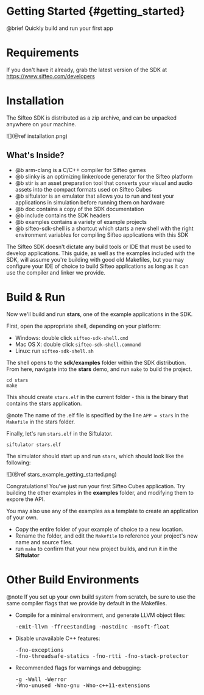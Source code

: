 
Getting Started     {#getting_started}
===============

@brief Quickly build and run your first app

# Requirements
If you don't have it already, grab the latest version of the SDK at https://www.sifteo.com/developers

# Installation

The Sifteo SDK is distributed as a zip archive, and can be unpacked anywhere on your machine.

![](@ref installation.png)

## What's Inside?
* @b arm-clang is a C/C++ compiler for Sifteo games
* @b slinky is an optimizing linker/code generator for the Sifteo platform
* @b stir is an asset preparation tool that converts your visual and audio assets into the compact formats used on Sifteo Cubes
* @b siftulator is an emulator that allows you to run and test your applications in simulation before running them on hardware
* @b doc contains a copy of the SDK documentation
* @b include contains the SDK headers
* @b examples contains a variety of example projects
* @b sifteo-sdk-shell is a shortcut which starts a new shell with the right environment variables for compiling Sifteo applications with this SDK

The Sifteo SDK doesn't dictate any build tools or IDE that must be used to develop applications. This guide, as well as the examples included with the SDK, will assume you're building with good old Makefiles, but you may configure your IDE of choice to build Sifteo applications as long as it can use the compiler and linker we provide.

# Build & Run
Now we'll build and run __stars__, one of the example applications in the SDK.

First, open the appropriate shell, depending on your platform:
* Windows: double click `sifteo-sdk-shell.cmd`
* Mac OS X: double click `sifteo-sdk-shell.command`
* Linux: run `sifteo-sdk-shell.sh`

The shell opens to the __sdk/examples__ folder within the SDK distribution. From here, navigate into the __stars__ demo, and run `make` to build the project.

	cd stars
	make

This should create `stars.elf` in the current folder - this is the binary that contains the stars application.

@note The name of the .elf file is specified by the line `APP = stars` in the `Makefile` in the stars folder.

Finally, let's run `stars.elf` in the Siftulator.

	siftulator stars.elf

The simulator should start up and run `stars`, which should look like the following:

![](@ref stars_example_getting_started.png)

Congratulations! You've just run your first Sifteo Cubes application. Try building the other examples in the __examples__ folder, and modifying them to expore the API.

You may also use any of the examples as a template to create an application of your own.
* Copy the entire folder of your example of choice to a new location.
* Rename the folder, and edit the `Makefile` to reference your project's new name and source files.
* run `make` to confirm that your new project builds, and run it in the __Siftulator__

# Other Build Environments

@note If you set up your own build system from scratch, be sure to use the same compiler flags that we provide by default in the Makefiles.
* Compile for a minimal environment, and generate LLVM object files: <pre>-emit-llvm -ffreestanding -nostdinc -msoft-float</pre>
* Disable unavailable C++ features: <pre>-fno-exceptions -fno-threadsafe-statics -fno-rtti -fno-stack-protector</pre>
* Recommended flags for warnings and debugging:<pre>-g -Wall -Werror -Wno-unused -Wno-gnu -Wno-c++11-extensions</pre>
